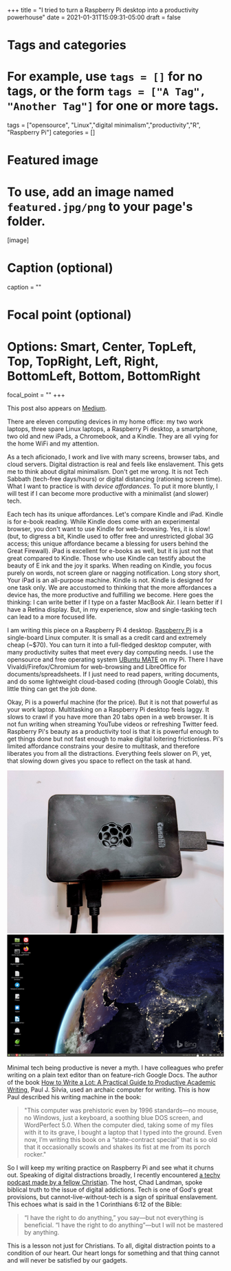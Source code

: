 +++
title = "I tried to turn a Raspberry Pi desktop into a productivity powerhouse"
date = 2021-01-31T15:09:31-05:00
draft = false

# Tags and categories
# For example, use `tags = []` for no tags, or the form `tags = ["A Tag", "Another Tag"]` for one or more tags.
tags = ["opensource", "Linux","digital minimalism","productivity","R", "Raspberry Pi"]
categories = []

# Featured image
# To use, add an image named `featured.jpg/png` to your page's folder. 
[image]
  # Caption (optional)
  caption = ""

  # Focal point (optional)
  # Options: Smart, Center, TopLeft, Top, TopRight, Left, Right, BottomLeft, Bottom, BottomRight
  focal_point = ""
+++

This post also appears on [Medium](https://curiositybits.medium.com/i-tried-to-turn-a-raspberry-pi-desktop-into-a-productivity-powerhouse-bff5c923fe3c).

There are eleven computing devices in my home office: my two work laptops, three spare Linux laptops, a Raspberry Pi desktop, a smartphone, two old and new iPads, a Chromebook, and a Kindle. They are all vying for the home WiFi and my attention.

As a tech aficionado, I work and live with many screens, browser tabs, and cloud servers. Digital distraction is real and feels like enslavement. This gets me to think about digital minimalism. Don't get me wrong. It is not Tech Sabbath (tech-free days/hours) or digital distancing (rationing screen time). What I want to practice is with *device affordances*. To put it more bluntly, I will test if I can become more productive with a minimalist (and slower) tech. 

Each tech has its unique affordances. Let's compare Kindle and iPad. Kindle is for e-book reading. While Kindle does come with an experimental browser, you don't want to use Kindle for web-browsing. Yes, it is slow! (but, to digress a bit, Kindle used to offer free and unrestricted global 3G access; this unique affordance became a blessing for users behind the Great Firewall). iPad is excellent for e-books as well, but it is just not that great compared to Kindle. Those who use Kindle can testify about the beauty of E ink and the joy it sparks. When reading on Kindle, you focus purely on words, not screen glare or nagging notification. Long story short, Your iPad is an all-purpose machine. Kindle is not. Kindle is designed for one task only. We are accustomed to thinking that the more affordances a device has, the more productive and fulfilling we become. Here goes the thinking: I can write better if I type on a faster MacBook Air. I learn better if I have a Retina display. But, in my experience, slow and single-tasking tech can lead to a more focused life.  

I am writing this piece on a Raspberry Pi 4 desktop. [Raspberry Pi](https://www.raspberrypi.org/products/raspberry-pi-4-model-b/) is a single-board Linux computer. It is small as a credit card and extremely cheap (~$70). You can turn it into a full-fledged desktop computer, with many productivity suites that meet every day computing needs. I use the opensource and free operating system [UBuntu MATE](https://ubuntu-mate.org) on my Pi. There I have Vivaldi/Firefox/Chromium for web-browsing and LibreOffice for documents/spreadsheets. If I just need to read papers, writing documents, and do some lightweight cloud-based coding (through Google Colab), this little thing can get the job done.  

Okay, Pi is a powerful machine (for the price). But it is not that powerful as your work laptop. Multitasking on a Raspberry Pi desktop feels laggy. It slows to crawl if you have more than 20 tabs open in a web browser. It is not fun writing when streaming YouTube videos or refreshing Twitter feed. Raspberry Pi's beauty as a productivity tool is that it is powerful enough to get things done but not fast enough to make digital loitering frictionless. Pi's limited affordance constrains your desire to multitask, and therefore liberates you from all the distractions. Everything feels slower on Pi, yet, that slowing down gives you space to reflect on the task at hand. 

![Credit-card sized Raspberry Pi](content/post/post212021_1.jpg)
![My Raspberry Pi desktop](content/post/212021_2.png)

Minimal tech being productive is never a myth. I have colleagues who prefer writing on a plain text editor than on feature-rich Google Docs. The author of the book [How to Write a Lot: A Practical Guide to Productive Academic Writing](https://www.amazon.com/How-Write-Lot-Practical-Productive/dp/1433829738), Paul J. Silvia, used an archaic computer for writing. This is how Paul described his writing machine in the book:  

> "This computer was prehistoric even by 1996 standards﻿—no mouse, no Windows, just a keyboard, a soothing blue DOS screen, and WordPerfect 5.0. When the computer died, taking some of my files with it to its grave, I bought a laptop that I typed into the ground. Even now, I’m writing this book on a “state-contract special” that is so old that it occasionally scowls and shakes its fist at me from its porch rocker."  

So I will keep my writing practice on Raspberry Pi and see what it churns out. Speaking of digital distractions broadly, I recently encountered [a techy podcast made by a fellow Christian](https://www.chadl.co/mbits/s4e3). The host, Chad Landman, spoke biblical truth to the issue of digital addictions. Tech is one of God's great provisions, but cannot-live-without-tech is a sign of spiritual enslavement. This echoes what is said in the 1 Corinthians 6:12 of the Bible:  

> “I have the right to do anything,” you say—but not everything is beneficial. “I have the right to do anything”—but I will not be mastered by anything. 

This is a lesson not just for Christians. To all, digital distraction points to a condition of our heart. Our heart longs for something and that thing cannot and will never be satisfied by our gadgets. 
